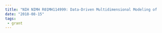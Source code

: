 ```yaml
---
title: "NIH NIMH R01MH114999: Data-Driven Multidimensional Modeling of Nonverbal Communication in Typical and Atypical Development"
date: "2018-08-15"
tags:
 - grant
---
```


